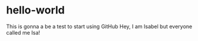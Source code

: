 # hello-world
This is gonna a be a test to start using GitHub
Hey, I am Isabel but everyone called me Isa!
